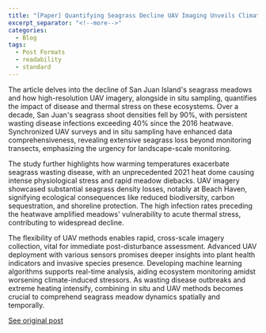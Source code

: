 ```yaml
---
title: "[Paper] Quantifying Seagrass Decline UAV Imaging Unveils Climate Stress Impact"
excerpt_separator: "<!--more-->"
categories:
  - Blog
tags:
  - Post Formats
  - readability
  - standard
---
```

The article delves into the decline of San Juan Island's seagrass meadows and how high-resolution UAV imagery, alongside in situ sampling, quantifies the impact of disease and thermal stress on these ecosystems. Over a decade, San Juan's seagrass shoot densities fell by 90%, with persistent wasting disease infections exceeding 40% since the 2016 heatwave. Synchronized UAV surveys and in situ sampling have enhanced data comprehensiveness, revealing extensive seagrass loss beyond monitoring transects, emphasizing the urgency for landscape-scale monitoring.

The study further highlights how warming temperatures exacerbate seagrass wasting disease, with an unprecedented 2021 heat dome causing intense physiological stress and rapid meadow diebacks. UAV imagery showcased substantial seagrass density losses, notably at Beach Haven, signifying ecological consequences like reduced biodiversity, carbon sequestration, and shoreline protection. The high infection rates preceding the heatwave amplified meadows' vulnerability to acute thermal stress, contributing to widespread decline.

The flexibility of UAV methods enables rapid, cross-scale imagery collection, vital for immediate post-disturbance assessment. Advanced UAV deployment with various sensors promises deeper insights into plant health indicators and invasive species presence. Developing machine learning algorithms supports real-time analysis, aiding ecosystem monitoring amidst worsening climate-induced stressors. As wasting disease outbreaks and extreme heating intensify, combining in situ and UAV methods becomes crucial to comprehend seagrass meadow dynamics spatially and temporally.

[See original post](https://tos.org/oceanography/article/uav-high-resolution-imaging-and-disease-surveys-combine-to-quantify-climate-related-decline-in-seagrass-meadows)
